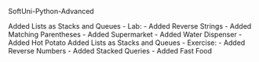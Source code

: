 SoftUni-Python-Advanced

Added Lists as Stacks and Queues - Lab:
    - Added Reverse Strings
    - Added Matching Parentheses
    - Added Supermarket
    - Added Water Dispenser
    - Added Hot Potato
Added Lists as Stacks and Queues - Exercise:
    - Added Reverse Numbers
    - Added Stacked Queries
    - Added Fast Food


